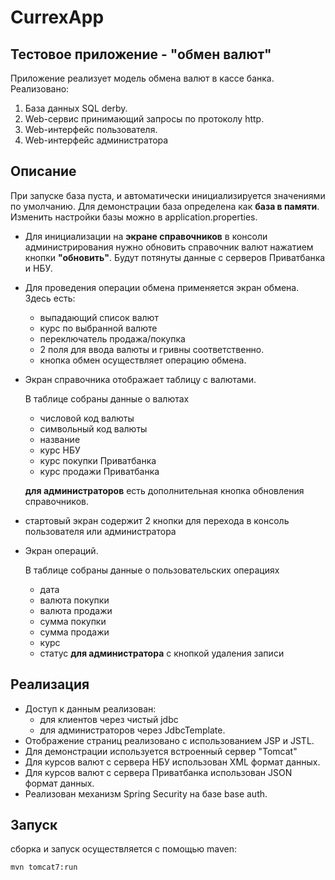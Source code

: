 # CurrexApp
## Тестовое приложение - "обмен валют"

Приложение реализует модель обмена валют в кассе банка.
Реализовано:
1. База данных SQL derby.
1. Web-сервис принимающий запросы по протоколу http.
1. Web-интерфейс пользователя.
1. Web-интерфейс администратора   

## Описание
При запуске база пуста, и автоматически инициализируется значениями по умолчанию. 
Для демонстрации база определена как **база в памяти**.
Изменить настройки базы можно в application.properties.

- Для инициализации на **экране справочников** в консоли администрирования нужно обновить справочник 
валют нажатием кнопки **"обновить"**. Будут потянуты данные с серверов Приватбанка и НБУ.
- Для проведения операции обмена применяется экран обмена.
Здесь есть:
  - выпадающий список валют
  - курс по выбранной валюте
  - переключатель продажа/покупка
  - 2 поля для ввода валюты и гривны соответственно.
  - кнопка обмен осуществляет операцию обмена.
- Экран справочника отображает таблицу с валютами.

  В таблице собраны данные о валютах
  - числовой код валюты
  - символьный код валюты
  - название
  - курс НБУ
  - курс покупки Приватбанка 
  - курс продажи Приватбанка

  **для администраторов** есть дополнительная кнопка обновления справочников.
- стартовый экран содержит 2 кнопки для перехода в консоль пользователя или администратора
- Экран операций.

  В таблице собраны данные о пользовательских операциях
  - дата
  - валюта покупки
  - валюта продажи
  - сумма покупки
  - сумма продажи
  - курс
  - статус **для администратора** с кнопкой удаления записи
## Реализация
- Доступ к данным реализован:
  - для клиентов через чистый jdbc
  - для администраторов через JdbcTemplate.
- Отображение страниц реализовано с использованием JSP и JSTL.
- Для демонстрации используется встроенный сервер "Tomcat"
- Для курсов валют с сервера НБУ использован XML формат данных. 
- Для курсов валют с сервера Приватбанка использован JSON формат данных. 
- Реализован механизм Spring Security на базе base auth.
## Запуск 

сборка и запуск осуществляется с помощью maven:
```maven
mvn tomcat7:run
```
